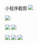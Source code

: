 小程序截图
![](https://github.com/hanxue10180/shangcheng/tree/master/assets/imgs/screenshot/Screenshot_2017-12-20-10-50-06.jpg)

![](https://github.com/hanxue10180/shangcheng/tree/master/assets/imgs/screenshot/Screenshot_20171220-105030.png)

![](https://github.com/hanxue10180/shangcheng/tree/master/assets/imgs/screenshot/Screenshot_20171220-105037.png)
![](https://github.com/hanxue10180/shangcheng/tree/master/assets/imgs/screenshot/Screenshot_20171220-105045.png)

![](https://github.com/hanxue10180/shangcheng/tree/master/assets/imgs/screenshot/Screenshot_20171220-105052.png)
![](https://github.com/hanxue10180/shangcheng/tree/master/assets/imgs/screenshot/Screenshot_20171220-105122.png)
![](https://github.com/hanxue10180/shangcheng/tree/master/assets/imgs/screenshot/Screenshot_20171220-105129.png)

